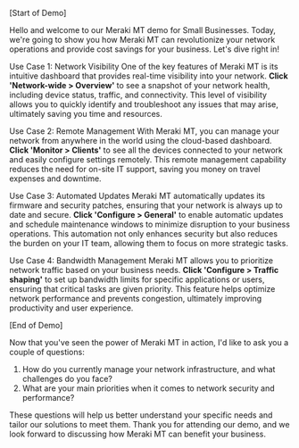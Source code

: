 [Start of Demo]

Hello and welcome to our Meraki MT demo for Small Businesses. Today, we're going to show you how Meraki MT can revolutionize your network operations and provide cost savings for your business. Let's dive right in!

Use Case 1: Network Visibility
One of the key features of Meraki MT is its intuitive dashboard that provides real-time visibility into your network. **Click 'Network-wide > Overview'** to see a snapshot of your network health, including device status, traffic, and connectivity. This level of visibility allows you to quickly identify and troubleshoot any issues that may arise, ultimately saving you time and resources.

Use Case 2: Remote Management
With Meraki MT, you can manage your network from anywhere in the world using the cloud-based dashboard. **Click 'Monitor > Clients'** to see all the devices connected to your network and easily configure settings remotely. This remote management capability reduces the need for on-site IT support, saving you money on travel expenses and downtime.

Use Case 3: Automated Updates
Meraki MT automatically updates its firmware and security patches, ensuring that your network is always up to date and secure. **Click 'Configure > General'** to enable automatic updates and schedule maintenance windows to minimize disruption to your business operations. This automation not only enhances security but also reduces the burden on your IT team, allowing them to focus on more strategic tasks.

Use Case 4: Bandwidth Management
Meraki MT allows you to prioritize network traffic based on your business needs. **Click 'Configure > Traffic shaping'** to set up bandwidth limits for specific applications or users, ensuring that critical tasks are given priority. This feature helps optimize network performance and prevents congestion, ultimately improving productivity and user experience.

[End of Demo]

Now that you've seen the power of Meraki MT in action, I'd like to ask you a couple of questions:
1. How do you currently manage your network infrastructure, and what challenges do you face?
2. What are your main priorities when it comes to network security and performance?

These questions will help us better understand your specific needs and tailor our solutions to meet them. Thank you for attending our demo, and we look forward to discussing how Meraki MT can benefit your business.